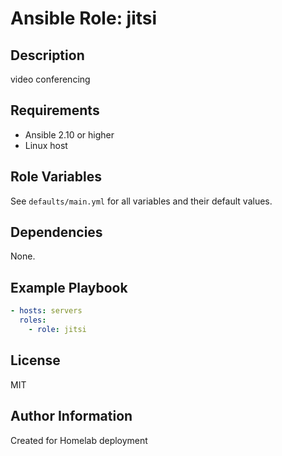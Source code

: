 # Ansible Role: jitsi

## Description
video conferencing

## Requirements
- Ansible 2.10 or higher
- Linux host

## Role Variables
See `defaults/main.yml` for all variables and their default values.

## Dependencies
None.

## Example Playbook
```yaml
- hosts: servers
  roles:
    - role: jitsi
```

## License
MIT

## Author Information
Created for Homelab deployment

